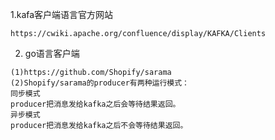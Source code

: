 1.kafa客户端语言官方网站
```
https://cwiki.apache.org/confluence/display/KAFKA/Clients
```

2. go语言客户端
```
(1)https://github.com/Shopify/sarama
(2)Shopify/sarama的producer有两种运行模式：
同步模式
producer把消息发给kafka之后会等待结果返回。
异步模式
producer把消息发给kafka之后不会等待结果返回。
```

